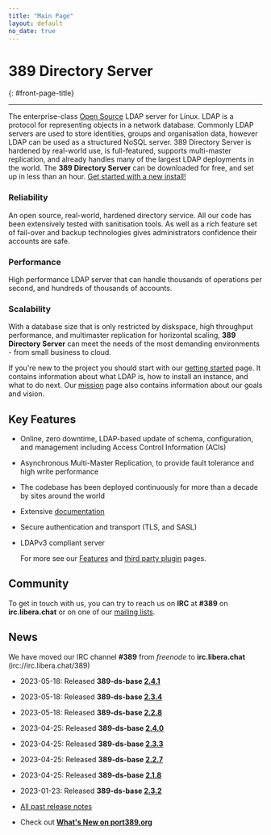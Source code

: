 ```yaml
---
title: "Main Page"
layout: default
no_date: true
---
```


# 389 Directory Server
{: #front-page-title}

---

The enterprise-class [Open Source](docs/389ds/FAQ/licensing.html) LDAP server for Linux. LDAP is a
protocol for representing objects in a network database. Commonly LDAP servers are used to store
identities, groups and organisation data, however LDAP can be used as a structured NoSQL server.
389 Directory Server is hardened by real-world use, is full-featured, supports multi-master
replication, and already handles many of the largest LDAP deployments in the world.
The **389 Directory Server** can be downloaded for free, and set up in less than an hour.
[Get started with a new install!](/docs/389ds/howto/quickstart.html)


<div id="front-page-columns" class="container-fluid">
  <div class="row">
    <div class="col-xs-12 col-md-4">
      <h3 class="front-page-column-title">
        Reliability
      </h3>
      <p class="front-page-column-text">
        An open source, real-world, hardened directory service. All our code has been extensively tested with sanitisation tools. As well as a rich feature set of fail-over and backup technologies gives administrators confidence their accounts are safe.
      </p>
    </div>
    <div class="col-xs-12 col-md-4">
      <h3 class="front-page-column-title">
        Performance
      </h3>
      <p class="front-page-column-text">
        High performance LDAP server that can handle thousands of operations per second, and hundreds of thousands of accounts.
       </p>
    </div>
    <div class="col-xs-12 col-md-4">
      <h3 class="front-page-column-title">
        Scalability
      </h3>
      <p class="front-page-column-text">
        With a database size that is only restricted by diskspace, high throughput performance, and multimaster replication for horizontal scaling, <strong>389 Directory Server</strong> can meet the needs of the most demanding environments - from small business to cloud.
      </p>
    </div>
  </div>
</div>

If you're new to the project you should start with our [getting started](docs/389ds/howto/quickstart.html) page. It contains information about what LDAP is, how to install an instance, and what to do next. Our [mission](docs/389ds/FAQ/mission.html) page also contains information about our goals and vision.

## Key Features

-   Online, zero downtime, LDAP-based update of schema, configuration, and management including Access Control Information (ACIs)
-   Asynchronous Multi-Master Replication, to provide fault tolerance and high write performance
-   The codebase has been deployed continuously for more than a decade by sites around the world
-   Extensive [documentation](https://access.redhat.com/documentation/en-us/red_hat_directory_server/12/)
-   Secure authentication and transport (TLS, and SASL)
-   LDAPv3 compliant server

    For more see our [Features](docs/389ds/FAQ/features.html) and [third party plugin](docs/389ds/third-party.html) pages.

## Community

To get in touch with us, you can try to reach us on **IRC** at **\#389** on **irc.libera.chat** or on one of our [mailing lists](docs/389ds/mailing-lists.html).



## News

We have moved our IRC channel **\#389** from *freenode* to **irc.libera.chat** (irc://irc.libera.chat/389)
<br>

<!-- Try to keep this list under 10 releases  -->
- 2023-05-18: Released **389-ds-base [2.4.1](docs/389ds/releases/release-2-4-1.html)**
- 2023-05-18: Released **389-ds-base [2.3.4](docs/389ds/releases/release-2-3-4.html)**
- 2023-05-18: Released **389-ds-base [2.2.8](docs/389ds/releases/release-2-2-8.html)**
- 2023-04-25: Released **389-ds-base [2.4.0](docs/389ds/releases/release-2-4-0.html)**
- 2023-04-25: Released **389-ds-base [2.3.3](docs/389ds/releases/release-2-3-3.html)**
- 2023-04-25: Released **389-ds-base [2.2.7](docs/389ds/releases/release-2-2-7.html)**
- 2023-04-25: Released **389-ds-base [2.1.8](docs/389ds/releases/release-2-1-8.html)**
- 2023-01-23: Released **389-ds-base [2.3.2](docs/389ds/releases/release-2-3-2.html)**

- [All past release notes](docs/389ds/releases/release-notes.html)

- Check out **[What's New on port389.org](whats_new.html)**


<br>
